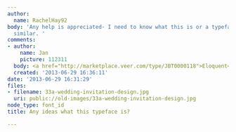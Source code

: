 ```yaml
---
author:
  name: RachelHay92
body: 'Any help is appreciated- I need to know what this is or a typeface that is
  similar. '
comments:
- author:
    name: Jan
    picture: 112311
  body: <a href="http://marketplace.veer.com/type/JBT0000118">Eloquent</a>.
  created: '2013-06-29 16:36:11'
date: '2013-06-29 16:31:29'
files:
- filename: 33a-wedding-invitation-design.jpg
  uri: public://old-images/33a-wedding-invitation-design.jpg
node_type: font_id
title: Any ideas what this typeface is?

---
```

